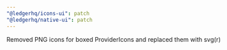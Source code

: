 ```yaml
---
"@ledgerhq/icons-ui": patch
"@ledgerhq/native-ui": patch
---
```


Removed PNG icons for boxed ProviderIcons and replaced them with svg(r)
